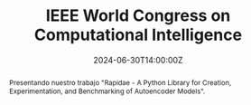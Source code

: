 ---
title: "IEEE World Congress on Computational Intelligence"

#event: AI & Biomedicine
#event_url: https://example.org

location: Yokohama, Japan

#summary: An example talk using Wowchemy's Markdown slides feature.
abstract: Presentando nuestro trabajo "Rapidae - A Python Library for Creation, Experimentation, and Benchmarking of Autoencoder Models".

# Talk start and end times.
#   End time can optionally be hidden by prefixing the line with `#`.
date: '2024-06-30T14:00:00Z'
#date_end: '2030-06-01T15:00:00Z'
all_day: false

# Schedule page publish date (NOT talk date).
#publishDate: '2017-01-01T00:00:00Z'

authors: []
tags: []

# Is this a featured talk? (true/false)
featured: false

image:
  caption: 'Image credit: [**Unsplash**](https://i.guim.co.uk/img/media/509cd5c3d7e66829a6cf90a7ef1f11cb3d06203a/0_78_1760_1056/master/1760.jpg?width=1200&quality=85&auto=format&fit=max&s=ccad67fb8230d8e69c138e57388f3fba)'
  focal_point: Right

---